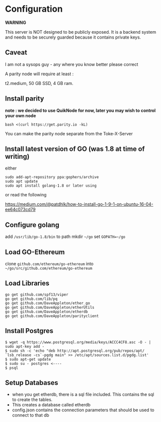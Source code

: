 Configuration
=============

**WARNING**

This server is NOT designed to be publicly exposed. It is a backend system and needs to be securely guarded because it contains private keys.

Caveat
---

I am not a sysops guy - any where you know better please correct

A parity node will require at least :

t2.medium, 50 GB SSD, 4 GB ram.

Install parity
--- 

**note : we decided to use QuikNode for now, later you may wish to control your own node**


`bash <(curl https://get.parity.io -kL)`

You can make the parity node separate from the Toke-X-Server

Install latest version of GO (was 1.8 at time of writing)
---

either 

```
sudo add-apt-repository ppa:gophers/archive
sudo apt update
sudo apt install golang-1.8 or later using 
```

or read the following

https://medium.com/@patdhlk/how-to-install-go-1-9-1-on-ubuntu-16-04-ee64c073cd79

Configure golang
---

add `/usr/lib/go-1.8/bin` to path
mkdir `~/go`
set `GOPATH=~/go`

Load GO-Ethereum 
---

clone `github.com/ethereum/go-ethereum` into `~/go/src/github.com/ethereum/go-ethereum`    

Load Libraries
---

```
go get github.com/spf13/viper
go get github.com/lib/pq
go get github.com/DaveAppleton/ether_go
go get github.com/DaveAppleton/etherUtils
go get github.com/DaveAppleton/etherdb
go get github.com/DaveAppleton/parityclient
```

Install Postgres
---

```
$ wget -q https://www.postgresql.org/media/keys/ACCC4CF8.asc -O - | sudo apt-key add -
$ sudo sh -c 'echo "deb http://apt.postgresql.org/pub/repos/apt/ `lsb_release -cs`-pgdg main" >> /etc/apt/sources.list.d/pgdg.list'
$ sudo apt-get update
$ sudo su - postgres <---- 
$ psql
```

Setup Databases
---

* when you get etherdb, there is a sql file included. This contains the sql to create the tables.
* This creates a database called etherdb
* config.json contains the connection parameters that should be used to connect to that db



